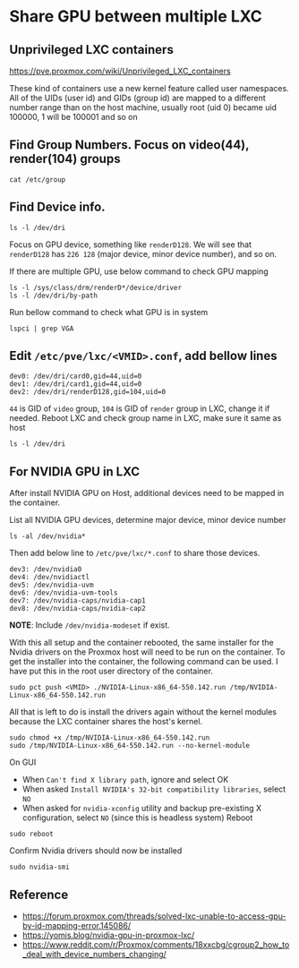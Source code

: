 # Share GPU between multiple LXC
## Unprivileged LXC containers
https://pve.proxmox.com/wiki/Unprivileged_LXC_containers

These kind of containers use a new kernel feature called user namespaces. All of the UIDs (user id) and GIDs (group id) are mapped to a different number range than on the host machine, usually root (uid 0) became uid 100000, 1 will be 100001 and so on
## Find Group Numbers. Focus on video(44), render(104) groups
```
cat /etc/group
```
## Find Device info.
```
ls -l /dev/dri
```
Focus on GPU device, something like `renderD128`.
We will see that `renderD128` has `226 128` (major device, minor device number), and so on.

If there are multiple GPU, use below command to check GPU mapping
```
ls -l /sys/class/drm/renderD*/device/driver
ls -l /dev/dri/by-path
```

Run bellow command to check what GPU is in system
```
lspci | grep VGA
```
## Edit `/etc/pve/lxc/<VMID>.conf`, add bellow lines
```
dev0: /dev/dri/card0,gid=44,uid=0
dev1: /dev/dri/card1,gid=44,uid=0
dev2: /dev/dri/renderD128,gid=104,uid=0
```
`44` is GID of `video` group, `104` is GID of `render` group in LXC, change it if needed.
Reboot LXC and check group name in LXC, make sure it same as host
```
ls -l /dev/dri
```
## For NVIDIA GPU in LXC
After install NVIDIA GPU on Host, additional devices need to be mapped in the container.

List all NVIDIA GPU devices, determine major device, minor device number
```
ls -al /dev/nvidia*
```

Then add below line to `/etc/pve/lxc/*.conf` to share those devices.
```
dev3: /dev/nvidia0
dev4: /dev/nvidiactl
dev5: /dev/nvidia-uvm
dev6: /dev/nvidia-uvm-tools
dev7: /dev/nvidia-caps/nvidia-cap1
dev8: /dev/nvidia-caps/nvidia-cap2
```
**NOTE**: Include `/dev/nvidia-modeset` if exist.

With this all setup and the container rebooted, the same installer for the Nvidia drivers on the Proxmox host will need to be run on the container. To get the installer into the container, the following command can be used. I have put this in the root user directory of the container.
```
sudo pct push <VMID> ./NVIDIA-Linux-x86_64-550.142.run /tmp/NVIDIA-Linux-x86_64-550.142.run
```
All that is left to do is install the drivers again without the kernel modules because the LXC container shares the host's kernel.
```
sudo chmod +x /tmp/NVIDIA-Linux-x86_64-550.142.run
sudo /tmp/NVIDIA-Linux-x86_64-550.142.run --no-kernel-module
```
On GUI
- When `Can't find X library path`, ignore and select OK
- When asked `Install NVIDIA's 32-bit compatibility libraries`, select `NO`
- When asked for `nvidia-xconfig` utility and backup pre-existing X configuration, select `NO` (since this is headless system)
Reboot
```
sudo reboot
```
Confirm Nvidia drivers should now be installed
```
sudo nvidia-smi
```

## Reference
- https://forum.proxmox.com/threads/solved-lxc-unable-to-access-gpu-by-id-mapping-error.145086/
- https://yomis.blog/nvidia-gpu-in-proxmox-lxc/
- https://www.reddit.com/r/Proxmox/comments/18xxcbg/cgroup2_how_to_deal_with_device_numbers_changing/